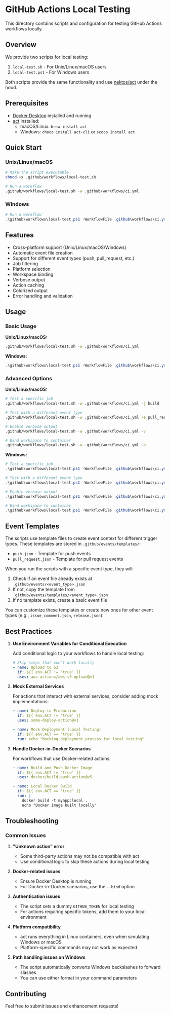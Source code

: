 # GitHub Actions Local Testing

This directory contains scripts and configuration for testing GitHub Actions workflows locally.

## Overview

We provide two scripts for local testing:

1. `local-test.sh` - For Unix/Linux/macOS users
1. `local-test.ps1` - For Windows users

Both scripts provide the same functionality and use [nektos/act](https://github.com/nektos/act) under the hood.

## Prerequisites

- [Docker Desktop](https://www.docker.com/products/docker-desktop/) installed and running
- [act](https://github.com/nektos/act) installed:
  - macOS/Linux: `brew install act`
  - Windows: `choco install act-cli` or `scoop install act`

## Quick Start

### Unix/Linux/macOS

```bash
# Make the script executable
chmod +x .github/workflows/local-test.sh

# Run a workflow
.github/workflows/local-test.sh -w .github/workflows/ci.yml
```

### Windows

```powershell
# Run a workflow
.\github\workflows\local-test.ps1 -WorkflowFile .github\workflows\ci.yml
```

## Features

- Cross-platform support (Unix/Linux/macOS/Windows)
- Automatic event file creation
- Support for different event types (push, pull_request, etc.)
- Job filtering
- Platform selection
- Workspace binding
- Verbose output
- Action caching
- Colorized output
- Error handling and validation

## Usage

### Basic Usage

**Unix/Linux/macOS:**

```bash
.github/workflows/local-test.sh -w .github/workflows/ci.yml
```

**Windows:**

```powershell
.\github\workflows\local-test.ps1 -WorkflowFile .github\workflows\ci.yml
```

### Advanced Options

**Unix/Linux/macOS:**

```bash
# Test a specific job
.github/workflows/local-test.sh -w .github/workflows/ci.yml -j build

# Test with a different event type
.github/workflows/local-test.sh -w .github/workflows/ci.yml -e pull_request

# Enable verbose output
.github/workflows/local-test.sh -w .github/workflows/ci.yml -v

# Bind workspace to container
.github/workflows/local-test.sh -w .github/workflows/ci.yml -b
```

**Windows:**

```powershell
# Test a specific job
.\github\workflows\local-test.ps1 -WorkflowFile .github\workflows\ci.yml -JobFilter build

# Test with a different event type
.\github\workflows\local-test.ps1 -WorkflowFile .github\workflows\ci.yml -EventType pull_request

# Enable verbose output
.\github\workflows\local-test.ps1 -WorkflowFile .github\workflows\ci.yml -Verbose

# Bind workspace to container
.\github\workflows\local-test.ps1 -WorkflowFile .github\workflows\ci.yml -BindWorkspace
```

## Event Templates

The scripts use template files to create event context for different trigger types. These templates are stored in `.github/events/templates/`:

- `push.json` - Template for push events
- `pull_request.json` - Template for pull request events

When you run the scripts with a specific event type, they will:

1. Check if an event file already exists at `.github/events/<event_type>.json`
1. If not, copy the template from `.github/events/templates/<event_type>.json`
1. If no template exists, create a basic event file

You can customize these templates or create new ones for other event types (e.g., `issue_comment.json`, `release.json`).

## Best Practices

1. **Use Environment Variables for Conditional Execution**

   Add conditional logic to your workflows to handle local testing:

   ```yaml
   # Skip steps that won't work locally
   - name: Upload to S3
     if: ${{ env.ACT != 'true' }}
     uses: aws-actions/aws-s3-upload@v1
   ```

1. **Mock External Services**

   For actions that interact with external services, consider adding mock implementations:

   ```yaml
   - name: Deploy to Production
     if: ${{ env.ACT != 'true' }}
     uses: some-deploy-action@v1

   - name: Mock Deployment (Local Testing)
     if: ${{ env.ACT == 'true' }}
     run: echo "Mocking deployment process for local testing"
   ```

1. **Handle Docker-in-Docker Scenarios**

   For workflows that use Docker-related actions:

   ```yaml
   - name: Build and Push Docker Image
     if: ${{ env.ACT != 'true' }}
     uses: docker/build-push-action@v5

   - name: Local Docker Build
     if: ${{ env.ACT == 'true' }}
     run: |
       docker build -t myapp:local .
       echo "Docker image built locally"
   ```

## Troubleshooting

### Common Issues

1. **"Unknown action" error**

   - Some third-party actions may not be compatible with act
   - Use conditional logic to skip these actions during local testing

1. **Docker-related issues**

   - Ensure Docker Desktop is running
   - For Docker-in-Docker scenarios, use the `--bind` option

1. **Authentication issues**

   - The script sets a dummy `GITHUB_TOKEN` for local testing
   - For actions requiring specific tokens, add them to your local environment

1. **Platform compatibility**

   - act runs everything in Linux containers, even when simulating Windows or macOS
   - Platform-specific commands may not work as expected

1. **Path handling issues on Windows**

   - The script automatically converts Windows backslashes to forward slashes
   - You can use either format in your command parameters

## Contributing

Feel free to submit issues and enhancement requests!
